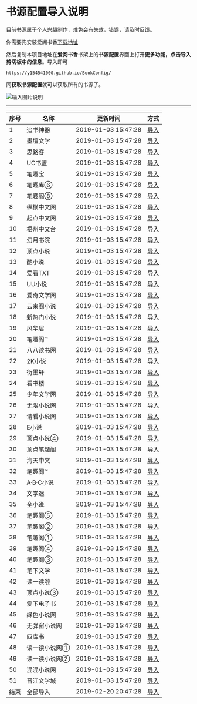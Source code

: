 # 书源配置导入说明

目前书源属于个人兴趣制作，难免会有失效，错误，请及时反馈。


你需要先安装爱阅书香[下载地址](https://itunes.apple.com/cn/app/e7-88-b1-e9-98-85-e4-b9-a6-e9-a6-99/id1137819437?mt=8)

然后复制本项目地址在**爱阅书香**书架上的**书源配置**界面上打开**更多功能，点击导入剪切板中的信息**。导入即可

```
https://y154541000.github.io/BookConfig/
```

同**获取书源配置**就可以获取所有的书源了。

![输入图片说明](https://images.gitee.com/uploads/images/2019/0217/015337_7fb136d3_1161063.jpeg "000.jpg")

------------

| 序号   |  名称  |  更新时间  |  方式  |
| -- | -- | -- | -- |
|  1  |  追书神器  |  2019-01-03 15:47:28  |  [导入](ifreetime://configs/https://gitee.com/q7478729/books/raw/master/%E8%BF%BD%E4%B9%A6%E7%A5%9E%E5%99%A8%F0%9F%92%AF.json)  |
|  2  |  墨壇文学  |  2019-01-03 15:47:28  |  [导入](ifreetime://configs/https://gitee.com/q7478729/books/raw/master/%E5%A2%A8%E5%A3%87%E6%96%87%E5%AD%A6.json)  |
|  3  |  思路客  |  2019-01-03 15:47:28  |  [导入](ifreetime://configs/https://gitee.com/q7478729/books/raw/master/%E6%80%9D%E8%B7%AF%E5%AE%A2.json)  |
|  4  |  UC书盟  |  2019-01-03 15:47:28  |  [导入](ifreetime://configs/https://gitee.com/q7478729/books/raw/master/UC%E4%B9%A6%E7%9B%9F.json)  |
|  5  |  笔趣宝  |  2019-01-03 15:47:28  |  [导入](ifreetime://configs/https://gitee.com/q7478729/books/raw/master/%E7%AC%94%E8%B6%A3%E5%AE%9D.json)  |
|  6  |  笔趣库⑥  |  2019-01-03 15:47:28  |  [导入](ifreetime://configs/https://gitee.com/q7478729/books/raw/master/%E7%AC%94%E8%B6%A3%E5%BA%93%E2%91%A5.json)  |
|  7  |  笔趣阁⑧  |  2019-01-03 15:47:28  |  [导入](ifreetime://configs/https://gitee.com/q7478729/books/raw/master/%E7%AC%94%E8%B6%A3%E9%98%81%E2%91%A7.json)  |
|  8  |  纵横中文网  |  2019-01-03 15:47:28  |  [导入](ifreetime://configs/https://gitee.com/q7478729/books/raw/master/%E7%BA%B5%E6%A8%AA%E4%B8%AD%E6%96%87%E7%BD%91%F0%9F%92%AF.json)  |
|  9  |  起点中文网  |  2019-01-03 15:47:28  |  [导入](ifreetime://configs/https://gitee.com/q7478729/books/raw/master/%E8%B5%B7%E7%82%B9%E4%B8%AD%E6%96%87%F0%9F%92%AF.json)  |
|  10  |  梧州中文台  |  2019-01-03 15:47:28  |  [导入](ifreetime://configs/https://gitee.com/q7478729/books/raw/master/%E6%A2%A7%E5%B7%9E%E4%B8%AD%E6%96%87%E5%8F%B0.json)  |
|  11  |  幻月书院  |  2019-01-03 15:47:28  |  [导入](ifreetime://configs/https://gitee.com/q7478729/books/raw/master/%E5%B9%BB%E6%9C%88%E4%B9%A6%E9%99%A2.json)  |
|  12  |  顶点小说  |  2019-01-03 15:47:28  |  [导入](ifreetime://configs/https://gitee.com/q7478729/books/raw/master/%E9%A1%B6%E7%82%B9%E5%B0%8F%E8%AF%B4%E2%84%A1.json)  |
|  13  |  酷小说  |  2019-01-03 15:47:28  |  [导入](ifreetime://configs/https://gitee.com/q7478729/books/raw/master/%E9%85%B7%E5%B0%8F%E8%AF%B4%E2%91%A8.json)  |
|  14  |  爱看TXT  |  2019-01-03 15:47:28  |  [导入](ifreetime://configs/https://gitee.com/q7478729/books/raw/master/%E7%88%B1%E7%9C%8BTXT.json)  |
|  15  |  UU小说  |  2019-01-03 15:47:28  |  [导入](ifreetime://configs/https://gitee.com/q7478729/books/raw/master/UU%E5%B0%8F%E8%AF%B4.json)  |
|  16  |  爱奇文学网  |  2019-01-03 15:47:28  |  [导入](ifreetime://configs/https://gitee.com/q7478729/books/raw/master/%E7%88%B1%E5%A5%87%E6%96%87%E5%AD%A6%E7%BD%91.json)  |
|  17  |  云来阁小说  |  2019-01-03 15:47:28  |  [导入](ifreetime://configs/https://gitee.com/q7478729/books/raw/master/%E4%BA%91%E6%9D%A5%E9%98%81%E5%B0%8F%E8%AF%B4.json)  |
|  18  |  新热门小说  |  2019-01-03 15:47:28  |  [导入](ifreetime://configs/https://gitee.com/q7478729/books/raw/master/%E6%96%B0%E7%83%AD%E9%97%A8%E5%B0%8F%E8%AF%B4.json)  |
|  19  |  风华居  |  2019-01-03 15:47:28  |  [导入](ifreetime://configs/https://gitee.com/q7478729/books/raw/master/%E9%A3%8E%E5%8D%8E%E5%B1%85.json)  |
|  20  |  笔趣阁℡  |  2019-01-03 15:47:28  |  [导入](ifreetime://configs/https://gitee.com/q7478729/books/raw/master/%E7%AC%94%E8%B6%A3%E9%98%81%E2%84%A1.json)  |
|  21  |  八八读书网  |  2019-01-03 15:47:28  |  [导入](ifreetime://configs/https://gitee.com/q7478729/books/raw/master/%E5%85%AB%E5%85%AB%E8%AF%BB%E4%B9%A6%E7%BD%91.json)  |
|  22  |  2K小说  |  2019-01-03 15:47:28  |  [导入](ifreetime://configs/https://gitee.com/q7478729/books/raw/master/2k%E5%B0%8F%E8%AF%B4%E3%8E%A1.json)  |
|  23  |  衍墨轩  |  2019-01-03 15:47:28  |  [导入](ifreetime://configs/https://gitee.com/q7478729/books/raw/master/%E8%A1%8D%E5%A2%A8%E8%BD%A9%E2%84%A1.json)  |
|  24  |  看书楼  |  2019-01-03 15:47:28  |  [导入](ifreetime://configs/https://gitee.com/q7478729/books/raw/master/%E7%9C%8B%E4%B9%A6%E6%A5%BC.json)  |
|  25  |  少年文学网  |  2019-01-03 15:47:28  |  [导入](ifreetime://configs/https://gitee.com/q7478729/books/raw/master/%E5%B0%91%E5%B9%B4%E6%96%87%E5%AD%A6%E7%BD%91%E2%84%A2.json)  |
|  26  |  无限小说网  |  2019-01-03 15:47:28  |  [导入](ifreetime://configs/https://gitee.com/q7478729/books/raw/master/%E6%97%A0%E9%99%90%E5%B0%8F%E8%AF%B4%E7%BD%91.json)  |
|  27  |  请看小说网  |  2019-01-03 15:47:28  |  [导入](ifreetime://configs/https://gitee.com/q7478729/books/raw/master/%E8%AF%B7%E7%9C%8B%E5%B0%8F%E8%AF%B4%E7%BD%91%E2%84%A2.json)  |
|  28  |  E小说  |  2019-01-03 15:47:28  |  [导入](ifreetime://configs/https://gitee.com/q7478729/books/raw/master/E%E5%B0%8F%E8%AF%B4.json)  |
|  29  |  顶点小说④  |  2019-01-03 15:47:28  |  [导入](ifreetime://configs/https://gitee.com/q7478729/books/raw/master/%E9%A1%B6%E7%82%B9%E5%B0%8F%E8%AF%B4%E2%91%A3.json)  |
|  30  |  顶点笔趣阁  |  2019-01-03 15:47:28  |  [导入](ifreetime://configs/https://gitee.com/q7478729/books/raw/master/%E9%A1%B6%E7%82%B9%E7%AC%94%E8%B6%A3%E9%98%81.json)  |
|  31  |  海天中文  |  2019-01-03 15:47:28  |  [导入](ifreetime://configs/https://gitee.com/q7478729/books/raw/master/%E6%B5%B7%E5%A4%A9%E4%B8%AD%E6%96%87%E2%84%A1.json)  |
|  32  |  笔趣阁™  |  2019-01-03 15:47:28  |  [导入](ifreetime://configs/https://gitee.com/q7478729/books/raw/master/%E7%AC%94%E8%B6%A3%E9%98%81%E2%84%A2.json)  |
|  33  |  A·B·C小说  |  2019-01-03 15:47:28  |  [导入](ifreetime://configs/https://gitee.com/q7478729/books/raw/master/A%C2%B7B%C2%B7C%E5%B0%8F%E8%AF%B4.json)  |
|  34  |  文学迷  |  2019-01-03 15:47:28  |  [导入](ifreetime://configs/https://gitee.com/q7478729/books/raw/master/%E6%96%87%E5%AD%A6%E8%BF%B7.json)  |
|  35  |  全小说  |  2019-01-03 15:47:28  |  [导入](ifreetime://configs/https://gitee.com/q7478729/books/raw/master/%E5%85%A8%E5%B0%8F%E8%AF%B4.json)  |
|  36  |  笔趣阁⑤  |  2019-01-03 15:47:28  |  [导入](ifreetime://configs/https://gitee.com/q7478729/books/raw/master/%E7%AC%94%E8%B6%A3%E9%98%81%E2%91%A4.json)  |
|  37  |  笔趣阁②  |  2019-01-03 15:47:28  |  [导入](ifreetime://configs/https://gitee.com/q7478729/books/raw/master/%E7%AC%94%E8%B6%A3%E9%98%81%E2%91%A1.json)  |
|  38  |  笔趣阁①  |  2019-01-03 15:47:28  |  [导入](ifreetime://configs/https://gitee.com/q7478729/books/raw/master/%E7%AC%94%E8%B6%A3%E9%98%81%E2%91%A0.json)  |
|  39  |  笔趣阁④  |  2019-01-03 15:47:28  |  [导入](ifreetime://configs/https://gitee.com/q7478729/books/raw/master/%E7%AC%94%E8%B6%A3%E9%98%81%E2%91%A3.json)  |
|  40  |  笔趣阁③  |  2019-01-03 15:47:28  |  [导入](ifreetime://configs/https://gitee.com/q7478729/books/raw/master/%E7%AC%94%E8%B6%A3%E9%98%81%E2%91%A2.json)  |
|  41  |  笔下文学  |  2019-01-03 15:47:28  |  [导入](ifreetime://configs/https://gitee.com/q7478729/books/raw/master/%E7%AC%94%E4%B8%8B%E6%96%87%E5%AD%A6%E2%84%A1.json)  |
|  42  |  读一读啦  |  2019-01-03 15:47:28  |  [导入](ifreetime://configs/https://gitee.com/q7478729/books/raw/master/%E8%AF%BB%E4%B8%80%E8%AF%BB%E5%95%A6.json)  |
|  43  |  顶点小说③  |  2019-01-03 15:47:28  |  [导入](ifreetime://configs/https://gitee.com/q7478729/books/raw/master/%E9%A1%B6%E7%82%B9%E5%B0%8F%E8%AF%B4%E2%91%A2.json)  |
|  44  |  爱下电子书  |  2019-01-03 15:47:28  |  [导入](ifreetime://configs/https://gitee.com/q7478729/books/raw/master/%E7%88%B1%E4%B8%8B%E7%94%B5%E5%AD%90%E4%B9%A6.json)  |
|  45  |  绿色小说网  |  2019-01-03 15:47:28  |  [导入](ifreetime://configs/https://gitee.com/q7478729/books/raw/master/%E7%BB%BF%E8%89%B2%E5%B0%8F%E8%AF%B4%E7%BD%91.json)  |
|  46  |  无弹窗小说网  |  2019-01-03 15:47:28  |  [导入](ifreetime://configs/https://gitee.com/q7478729/books/raw/master/%E6%97%A0%E5%BC%B9%E7%AA%97%E5%B0%8F%E8%AF%B4%E7%BD%91.json)  |
|  47  |  四库书  |  2019-01-03 15:47:28  |  [导入](ifreetime://configs/https://gitee.com/q7478729/books/raw/master/%E5%9B%9B%E5%BA%93%E4%B9%A6.json)  |
|  48  |  读一读小说网①  |  2019-01-03 15:47:28  |  [导入](ifreetime://configs/https://gitee.com/q7478729/books/raw/master/%E8%AF%BB%E4%B8%80%E8%AF%BB%E5%B0%8F%E8%AF%B4%E7%BD%91%E2%91%A0.json)  |
|  49  |  读一读小说网②  |  2019-01-03 15:47:28  |  [导入](ifreetime://configs/https://gitee.com/q7478729/books/raw/master/%E8%AF%BB%E4%B8%80%E8%AF%BB%E5%B0%8F%E8%AF%B4%E7%BD%91%E2%91%A1.json)  |
|  50  |  混混小说网  |  2019-01-03 15:47:28  |  [导入](ifreetime://configs/https://gitee.com/q7478729/books/raw/master/%E6%B7%B7%E6%B7%B7%E5%B0%8F%E8%AF%B4%E7%BD%91%E2%84%A2.json)  |
|  51  |  晋江文学城  |  2019-01-03 15:47:28  |  [导入](ifreetime://configs/https://gitee.com/q7478729/books/raw/master/%E6%99%8B%E6%B1%9F%E6%96%87%E5%AD%A6%E5%9F%8E%F0%9F%92%AF.json)  |
|  结束  |  全部导入  |  2019-02-20 20:47:28  |  [导入](ifreetime://configs/https://gitee.com/q7478729/books/raw/master/config.txt)  |
